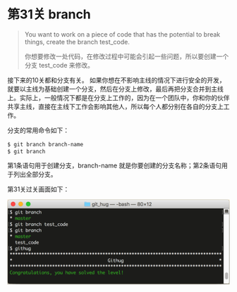 # 第31关 branch

> You want to work on a piece of code that has the potential to break things, create the branch test_code.
> 
> 你想要修改一处代码，在修改过程中可能会引起一些问题，所以要创建一个分支 test_code 来修改。

接下来的10关都和分支有关。
如果你想在不影响主线的情况下进行安全的开发，就要以主线为基础创建一个分支，然后在分支上修改，最后再把分支合并到主线上。实际上，一般情况下都是在分支上工作的，因为在一个团队中，你和你的伙伴共享主线，直接在主线下工作会影响其他人，所以每个人都分别在各自的分支上工作。

分支的常用命令如下：

```
$ git branch branch-name
$ git branch
```

第1条语句用于创建分支，branch-name 就是你要创建的分支名称；第2条语句用于列出全部分支。

第31关过关画面如下：

![第31关 branch](images/level-31-branch.png)